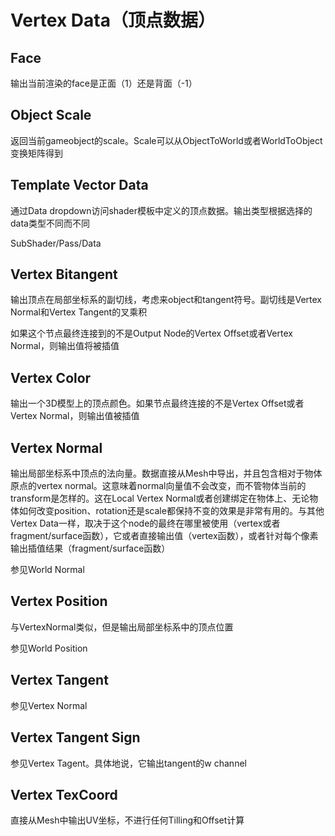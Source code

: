 # Vertex Data（顶点数据）

## Face

输出当前渲染的face是正面（1）还是背面（-1）

## Object Scale

返回当前gameobject的scale。Scale可以从ObjectToWorld或者WorldToObject变换矩阵得到

## Template Vector Data

通过Data dropdown访问shader模板中定义的顶点数据。输出类型根据选择的data类型不同而不同

SubShader/Pass/Data

## Vertex Bitangent

输出顶点在局部坐标系的副切线，考虑来object和tangent符号。副切线是Vertex Normal和Vertex Tangent的叉乘积

如果这个节点最终连接到的不是Output Node的Vertex Offset或者Vertex Normal，则输出值将被插值

## Vertex Color

输出一个3D模型上的顶点颜色。如果节点最终连接的不是Vertex Offset或者Vertex Normal，则输出值被插值

## Vertex Normal

输出局部坐标系中顶点的法向量。数据直接从Mesh中导出，并且包含相对于物体原点的vertex normal。这意味着normal向量值不会改变，而不管物体当前的transform是怎样的。这在Local Vertex Normal或者创建绑定在物体上、无论物体如何改变position、rotation还是scale都保持不变的效果是非常有用的。与其他Vertex Data一样，取决于这个node的最终在哪里被使用（vertex或者fragment/surface函数），它或者直接输出值（vertex函数），或者针对每个像素输出插值结果（fragment/surface函数）

参见World Normal

## Vertex Position

与VertexNormal类似，但是输出局部坐标系中的顶点位置

参见World Position

## Vertex Tangent

参见Vertex Normal

## Vertex Tangent Sign

参见Vertex Tagent。具体地说，它输出tangent的w channel

## Vertex TexCoord

直接从Mesh中输出UV坐标，不进行任何Tilling和Offset计算
